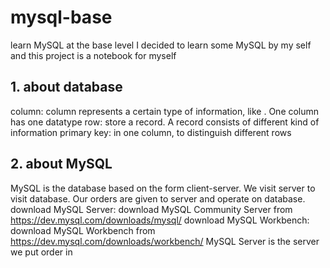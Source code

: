 # mysql-base
learn MySQL at the base level
I decided to learn some MySQL by my self and this project is a notebook for myself
## 1. about database
column: column represents a certain type of information, like . One column has one datatype
row: store a record. A record consists of different kind of information
primary key: in one column, to distinguish different rows
## 2. about MySQL
MySQL is the database based on the form client-server. We visit server to visit database. Our orders are given to server and operate on database.
download MySQL Server: download MySQL Community Server from https://dev.mysql.com/downloads/mysql/
download MySQL Workbench: download MySQL Workbench from https://dev.mysql.com/downloads/workbench/
MySQL Server is the server we put order in  
